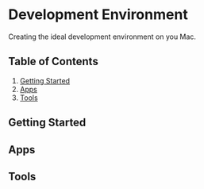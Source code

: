 

# Development Environment

Creating the ideal development environment on you Mac.


## Table of Contents

1. [Getting Started](#getting-started)
2. [Apps](#apps)
3. [Tools](#tools)



## Getting Started




## Apps





## Tools
